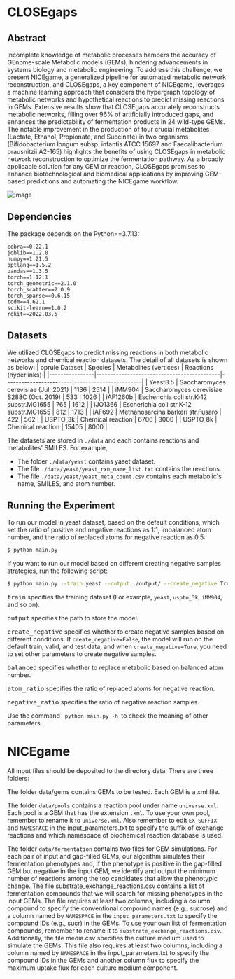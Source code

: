 # CLOSEgaps

## Abstract
Incomplete knowledge of metabolic processes hampers the accuracy of GEnome-scale Metabolic models (GEMs), hindering advancements in systems biology and metabolic engineering. To address this challenge, we present NICEgame, a generalized pipeline for automated metabolic network reconstruction, and CLOSEgaps, a key component of NICEgame, leverages a machine learning approach that considers the hypergraph topology of metabolic networks and hypothetical reactions to predict missing reactions in GEMs. Extensive results show that CLOSEgaps accurately reconstructs metabolic networks, filling over $96\%$ of artificially introduced gaps, and enhances the predictability of fermentation products in $24$ wild-type GEMs. The notable improvement in the production of four crucial metabolites (Lactate, Ethanol, Propionate, and Succinate) in two organisms (Bifidobacterium longum subsp. infantis ATCC 15697 and Faecalibacterium prausnitzii A2-165) highlights the benefits of using CLOSEgaps in metabolic network reconstruction to optimize the fermentation pathway. As a broadly applicable solution for any GEM or reaction, CLOSEgaps promises to enhance biotechnological and biomedical applications by improving GEM-based predictions and automating the NICEgame workflow.

![image](./img/model.png)

## Dependencies
The package depends on the Python==3.7.13:
```
cobra==0.22.1
joblib==1.2.0
numpy==1.21.5
optlang==1.5.2
pandas==1.3.5
torch==1.12.1
torch_geometric==2.1.0
torch_scatter==2.0.9
torch_sparse==0.6.15 
tqdm==4.62.1
scikit-learn==1.0.2
rdkit==2022.03.5
```

## Datasets
We utilized CLOSEgaps to predict missing reactions in both metabolic networks and chemical reaction datasets. The detail of all datasets is shown as below:
| oprule Dataset | Species                                    | Metabolites (vertices) | Reactions (hyperlinks) |
|----------------|--------------------------------------------|------------------------|------------------------|
| Yeast8.5       | Saccharomyces cerevisiae (Jul. 2021)       | 1136                   | 2514                   |
| iMM904         | Saccharomyces cerevisiae S288C (Oct. 2019) | 533                    | 1026                   |
| iAF1260b       | Escherichia coli str.K-12 substr.MG1655    | 765                    | 1612                   |
| iJO1366        | Escherichia coli str.K-12 substr.MG1655    | 812                    | 1713                   |
| iAF692         | Methanosarcina barkeri str.Fusaro          | 422                    | 562                    |
| USPTO\_3k      | Chemical reaction                          | 6706                   | 3000                   |
| USPTO\_8k      | Chemical reaction                          | 15405                  | 8000                   |

The datasets are stored in ```./data``` and each contains reactions and metabolites' SMILES. 
For example, 
* The folder ```./data/yeast```  contains yaset dataset. 
* The file ```./data/yeast/yeast_rxn_name_list.txt``` contains the reactions.
* The file ```./data/yeast/yeast_meta_count.csv``` contains each metabolic's name, SMILES, and atom number.

## Running the Experiment
To run our model in yeast dataset, based on the default conditions, which set the ratio of positive and negative reactions as 1:1, imbalanced atom number, and the ratio of replaced atoms for negative reaction as 0.5:
```bash
$ python main.py
```
If you want to run our model based on different creating negative samples strategies, run the following script:
```bash
$ python main.py --train yeast --output ./output/ --create_negative True --balanced True --atom_ratio 0.5 --negative_ratio 2
```

<kbd>train</kbd> specifies the training dataset (For example, ```yeast```, ```uspto_3k```,  ```iMM904```, and so on).

<kbd>output</kbd> specifies the path to store the model.

<kbd>create_negative</kbd> specifies whether to create negative samples based on different conditions. If ```create_negative=False```, the model will run on the default train, valid, and test data, and when ```create_negative=Ture```, you need to set other parameters to create negative samples. 

<kbd>balanced</kbd> specifies whether to replace metabolic based on balanced atom number.

<kbd>atom_ratio</kbd> specifies the ratio of replaced atoms for negative reaction.

<kbd>negative_ratio</kbd> specifies the ratio of negative reaction samples.

Use the command <code> python main.py -h </code>to check the meaning of other parameters.

# NICEgame
All input files should be deposited to the directory <kdb>data<kdb>. There are three folders:

The folder <kdb>data/gems<kdb> contains GEMs to be tested. Each GEM is a xml file.

The folder ```data/pools``` contains a reaction pool under name ```universe.xml```. Each pool is a GEM that has the extension ```.xml```. To use your own pool, remember to rename it to ```universe.xml```. Also remember to edit ```EX_SUFFIX``` and ```NAMESPACE``` in the input_parameters.txt to specify the suffix of exchange reactions and which namespace of biochemical reaction database is used. 

The folder ```data/fermentation``` contains two files for GEM simulations. For each pair of input and gap-filled GEMs, our algorithm simulates their fermentation phenotypes and, if the phenotype is positive in the gap-filled GEM but negative in the input GEM, we identify and output the minimum number of reactions among the top candidates that allow the phenotypic change. The file substrate_exchange_reactions.csv contains a list of fermentation compounds that we will search for missing phenotypes in the input GEMs. The file requires at least two columns, including a column compound to specify the conventional compound names (e.g., sucrose) and a column named by ```NAMESPACE``` in the ```input_parameters.txt``` to specify the compound IDs (e.g., sucr) in the GEMs. To use your own list of fermentation compounds, remember to rename it to ```substrate_exchange_reactions.csv```. Additionally, the file media.csv specifies the culture medium used to simulate the GEMs. This file also requires at least two columns, including a column named by ```NAMESPACE``` in the input_parameters.txt to specify the compound IDs in the GEMs and another column flux to specify the maximum uptake flux for each culture medium component.
